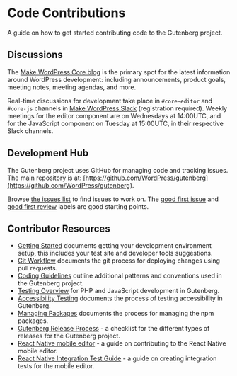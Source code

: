 # Code Contributions

A guide on how to get started contributing code to the Gutenberg project.

## Discussions

The [Make WordPress Core blog](https://make.wordpress.org/core/) is the primary spot for the latest information around WordPress development: including announcements, product goals, meeting notes, meeting agendas, and more.

Real-time discussions for development take place in `#core-editor` and `#core-js` channels in [Make WordPress Slack](https://make.wordpress.org/chat) (registration required). Weekly meetings for the editor component are on Wednesdays at 14:00UTC, and for the JavaScript component on Tuesday at 15:00UTC, in their respective Slack channels.

## Development Hub

The Gutenberg project uses GitHub for managing code and tracking issues. The main repository is at: [https://github.com/WordPress/gutenberg](https://github.com/WordPress/gutenberg).

Browse [the issues list](https://github.com/wordpress/gutenberg/issues) to find issues to work on. The [good first issue](https://github.com/wordpress/gutenberg/issues?q=is%3Aopen+is%3Aissue+label%3A%22Good+First+Issue%22) and [good first review](https://github.com/WordPress/gutenberg/pulls?q=is%3Aopen+is%3Apr+label%3A%22Good+First+Review%22) labels are good starting points.

## Contributor Resources

-   [Getting Started](/docs/contributors/code/getting-started-with-code-contribution.md) documents getting your development environment setup, this includes your test site and developer tools suggestions.
-   [Git Workflow](/docs/contributors/code/git-workflow.md) documents the git process for deploying changes using pull requests.
-   [Coding Guidelines](/docs/contributors/code/coding-guidelines.md) outline additional patterns and conventions used in the Gutenberg project.
-   [Testing Overview](/docs/contributors/code/testing-overview.md) for PHP and JavaScript development in Gutenberg.
-   [Accessibility Testing](/docs/contributors/accessibility-testing.md) documents the process of testing accessibility in Gutenberg.
-   [Managing Packages](/docs/contributors/code/managing-packages.md) documents the process for managing the npm packages.
-   [Gutenberg Release Process](/docs/contributors/code/release.md) - a checklist for the different types of releases for the Gutenberg project.
-   [React Native mobile editor](/docs/contributors/code/react-native/README.md) - a guide on contributing to the React Native mobile editor.
-   [React Native Integration Test Guide](/docs/contributors/code/react-native/integration-test-guide.md) - a guide on creating integration tests for the mobile editor.
